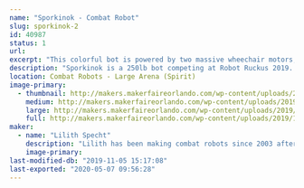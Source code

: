 ```yaml
---
name: "Sporkinok - Combat Robot"
slug: sporkinok-2
id: 40987
status: 1
url: 
excerpt: "This colorful bot is powered by two massive wheechair motors, sports tires from a golf cart, and attacks its opponents with a oversized spork which is slammed into the other bot by a gokart motor."
description: "Sporkinok is a 250lb bot competing at Robot Ruckus 2019. It'll smash, bounce, and maybe serve you some food!"
location: Combat Robots - Large Arena (Spirit)
image-primary:
  - thumbnail: http://makers.makerfaireorlando.com/wp-content/uploads/2019/11/KIMG0584-1-150x150.jpg
    medium: http://makers.makerfaireorlando.com/wp-content/uploads/2019/11/KIMG0584-1-300x169.jpg
    large: http://makers.makerfaireorlando.com/wp-content/uploads/2019/11/KIMG0584-1-1024x576.jpg
    full: http://makers.makerfaireorlando.com/wp-content/uploads/2019/11/KIMG0584-1.jpg
maker:
  - name: "Lilith Specht"
    description: "Lilith has been making combat robots since 2003 after seeing it on Comedy Central's BattleBots. From the one pound Antweights, all the way to the 250 pound Heavyweights, she has made them all! She's entirely self-taught in a slew of mechanical things; She can weld, machine, design, and generally fabricate. Her favorite material is steel and her favorite color is grease."
    image-primary: 
last-modified-db: "2019-11-05 15:17:08"
last-exported: "2020-05-07 09:56:28"
---
```

